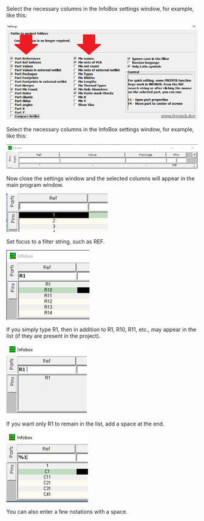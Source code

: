 Select the necessary columns in the InfoBox settings window, for example, like this:

![](pictures/ib_f1.png)

Select the necessary columns in the InfoBox settings window, for example, like this:

![](pictures/ib_f2.png)

Now close the settings window and the selected columns will appear in the main program window.

![](pictures/ib_f3.png)

Set focus to a filter string, such as REF.

![](pictures/ib_f4.png)

If you simply type R1, then in addition to R1, R10, R11, etc., may appear in the list (if they are present in the project).

![](pictures/ib_f5.png)

If you want only R1 to remain in the list, add a space at the end.

![](pictures/ib_f6.png)

You can also enter a few notations with a space.
